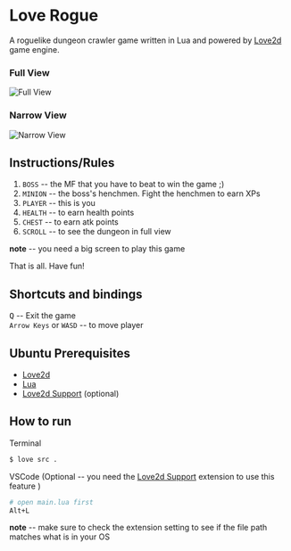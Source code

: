 # Love Rogue

A roguelike dungeon crawler game written in Lua and powered by [Love2d](https://love2d.org/) game engine.

### **Full View**

![Full View](./docs/rogue-full-view.png)

### **Narrow View**

![Narrow View](./docs/rogue-narrow-view.png)

## Instructions/Rules

1. `BOSS` -- the MF that you have to beat to win the game ;)
2. `MINION` -- the boss's henchmen. Fight the henchmen to earn XPs
3. `PLAYER` -- this is you
4. `HEALTH` -- to earn health points
5. `CHEST` -- to earn atk points
6. `SCROLL` -- to see the dungeon in full view

**note** -- you need a big screen to play this game

That is all. Have fun!

## Shortcuts and bindings

<kbd>Q</kbd> -- Exit the game\
`Arrow Keys` or `WASD` -- to move player

## Ubuntu Prerequisites

-   [Love2d](https://launchpad.net/~bartbes/+archive/ubuntu/love-stable)
-   [Lua](https://www.lua.org/download.html)
-   [Love2d Support](https://marketplace.visualstudio.com/items?itemName=pixelbyte-studios.pixelbyte-love2d) (optional)

## How to run

Terminal

```bash
$ love src .
```

VSCode (Optional -- you need the [Love2d Support](#ubuntu-prerequisites) extension to use this feature )

```bash
# open main.lua first
Alt+L
```

**note** -- make sure to check the extension setting to see if the file path matches what is in your OS

